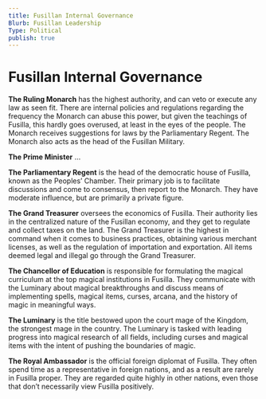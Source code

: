 ```yaml
---
title: Fusillan Internal Governance
Blurb: Fusillan Leadership
Type: Political
publish: true
---
```


# Fusillan Internal Governance

**The Ruling Monarch** has the highest authority, and can veto or execute any law as seen fit. There are internal policies and regulations regarding the frequency the Monarch can abuse this power, but given the teachings of Fusilla, this hardly goes overused, at least in the eyes of the people. The Monarch receives suggestions for laws by the Parliamentary Regent. The Monarch also acts as the head of the Fusillan Military.

**The Prime Minister** …

**The Parliamentary Regent** is the head of the democratic house of Fusilla, known as the Peoples’ Chamber. Their primary job is to facilitate discussions and come to consensus, then report to the Monarch. They have moderate influence, but are primarily a private figure.

**The Grand Treasurer** oversees the economics of Fusilla. Their authority lies in the centralized nature of the Fusillan economy, and they get to regulate and collect taxes on the land. The Grand Treasurer is the highest in command when it comes to business practices, obtaining various merchant licenses, as well as the regulation of importation and exportation. All items deemed legal and illegal go through the Grand Treasurer.

**The Chancellor of Education** is responsible for formulating the magical curriculum at the top magical institutions in Fusilla. They communicate with the Luminary about magical breakthroughs and discuss means of implementing spells, magical items, curses, arcana, and the history of magic in meaningful ways.

**The Luminary** is the title bestowed upon the court mage of the Kingdom, the strongest mage in the country. The Luminary is tasked with leading progress into magical research of all fields, including curses and magical items with the intent of pushing the boundaries of magic. 

**The Royal Ambassador** is the official foreign diplomat of Fusilla. They often spend time as a representative in foreign nations, and as a result are rarely in Fusilla proper. They are regarded quite highly in other nations, even those that don’t necessarily view Fusilla positively.
